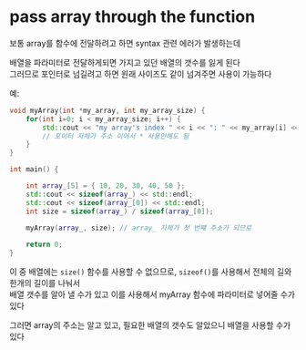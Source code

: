 # pass array through the function
보통 array를 함수에 전달하려고 하면 syntax 관련 에러가 발생하는데  

배열을 파라미터로 전달하게되면 가지고 있던 배열의 갯수를 잃게 된다   
그러므로 포인터로 넘길려고 하면 원래 사이즈도 같이 넘겨주면 사용이 가능하다  


예:  
```cpp
void myArray(int *my_array, int my_array_size) {
    for(int i=0; i < my_array_size; i++) {
        std::cout << "my array's index " << i << ": " << my_array[i] << std::endl;
        // 포이터 자체가 주소 이어서 * 사용안해도 됨
    }
}

int main() {

    int array_[5] = { 10, 20, 30, 40, 50 };
    std::cout << sizeof(array_) << std::endl;
    std::cout << sizeof(array_[0]) << std::endl;
    int size = sizeof(array_) / sizeof(array_[0]);
    
    myArray(array_, size); // array_ 자체가 첫 번쨰 주소가 되므로 

    return 0;
}
```

이 중 배열에는 `size()` 함수를 사용할 수 없으므로, `sizeof()`를 사용해서 전체의 길와 한개의 길이를 나눠서   
배열 갯수를 알아 낼 수가 있고 이를 사용해서 myArray 함수에 파라미터로 넣어줄 수가 있다   

그러면 array의 주소는 알고 있고, 필요한 배열의 갯수도 알았으니 배열을 사용할 수가 있다  
